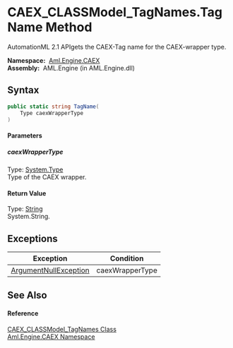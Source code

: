 CAEX_CLASSModel_TagNames.TagName Method
=======================================
AutomationML 2.1 APIgets the CAEX-Tag name for the CAEX-wrapper type.

  **Namespace:**  [Aml.Engine.CAEX][1]  
  **Assembly:**  AML.Engine (in AML.Engine.dll)

Syntax
------

```csharp
public static string TagName(
	Type caexWrapperType
)
```

#### Parameters

##### *caexWrapperType*
Type: [System.Type][2]  
Type of the CAEX wrapper.

#### Return Value
Type: [String][3]  
 System.String. 

Exceptions
----------

Exception                  | Condition       
-------------------------- | --------------- 
[ArgumentNullException][4] | caexWrapperType 


See Also
--------

#### Reference
[CAEX_CLASSModel_TagNames Class][5]  
[Aml.Engine.CAEX Namespace][1]  

[1]: ../README.md
[2]: https://docs.microsoft.com/dotnet/api/system.type
[3]: https://docs.microsoft.com/dotnet/api/system.string
[4]: https://docs.microsoft.com/dotnet/api/system.argumentnullexception
[5]: README.md
[6]: https://www.automationml.org
[7]: ../../icons/logoShade.png